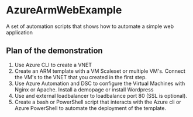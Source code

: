 # AzureArmWebExample
A set of automation scripts that shows how to automate a simple web application



## Plan of the demonstration

1. Use Azure CLI to create a VNET
2. Create an ARM template with a VM Scaleset or multiple VM's. Connect the VM's to the VNET that you created in the first step.
3. Use Azure Automation and DSC to configure the Virtual Machines with Nginx or Apache. Install a demopage or install Wordpress
4. Use and external loadbalancer to loadbalance port 80 (SSL is optional).
5. Create a bash or PowerShell script that interacts with the Azure cli or Azure PowerShell to automate the deployment of the template.